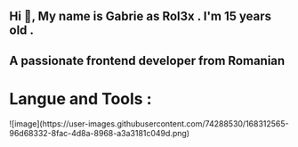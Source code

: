 <h2>Hi 👋, My name is Gabrie as </>Rol3x . I'm 15 years old . </h2>

<h2>A passionate frontend developer from Romanian</h2>

<h1> Langue and Tools : </h1>
![image](https://user-images.githubusercontent.com/74288530/168312565-96d68332-8fac-4d8a-8968-a3a3181c049d.png)
